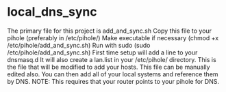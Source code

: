 # local_dns_sync
The primary file for this project is add_and_sync.sh
Copy this file to your pihole (preferably in /etc/pihole/)
Make executable if necessary (chmod +x /etc/pihole/add_and_sync.sh)
Run with sudo (sudo /etc/pihole/add_and_sync.sh)
First time setup will add a line to your dnsmasq.d
It will also create a lan.list in your /etc/pihole/ directory.
This is the file that will be modified to add your hosts.
This file can be manually edited also.
You can then add all of your local systems and reference them by DNS.
NOTE: This requires that your router points to your pihole for DNS.
